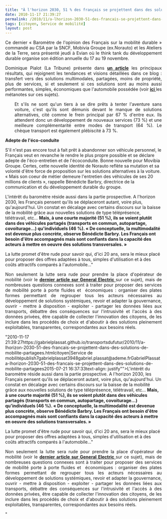 ```yaml
---
title: "À l'horizon 2030, 51 % des français se projettent dans des solutions de mobilité partagées"
date: 2010-11-17 21:39:27
permalink: /2010/11/a-lhorizon-2030-51-des-francais-se-projettent-dans-des-solutions-de-mobilite-partagees.html
tags: [citoyen, Service de mobilité]
layout: post
---
```


<p style="text-align: justify">Ce dernier « Baromètre de l'opinion des Français sur la mobilité durable » commandé au CSA par la SNCF, Mobivia Groupe (ex.Norauto) et les Ateliers de la Terre, sera présenté jeudi à Evian où le think tank du développement durable organise son édition annuelle du 17 au 19 novembre.</p> <p style="text-align: justify">Dominique Pialot (La Tribune) présente dans <strong><a href="http://www.latribune.fr/green-business/l-actualite/20101117trib000573512/les-francais-attendent-des-solutions-pour-se-deplacer-autrement.html" target="_blank">un article</a></strong> les principaux résultats, qui rejoignent les tendances et visions détaillées dans ce blog : transfert vers des solutions multimodales, partagées, moins de propriété, plus de services, si et seulement si ces solutions sont au moins aussi performantes, simples, économiques que l'automobile possédée (voir <strong><a href="https://gabrielplassat.github.io/transportsdufutur/les-metanotes-tdf-transports-du-futur" target="_blank">ici </a></strong>les métanotes sur ces sujets). </p>  <!--more-->   <p style="padding-left: 30px;text-align: justify">Et s'ils ne sont qu'un tiers à se dire prêts à tenter l'aventure sans voiture, c'est qu'ils sont démunis devant le manque de solutions alternatives, cité comme le frein principal par 67 % d'entre eux. Ils attendent donc un développement de nouveaux services (73 %) et une meilleure complémentarité entre modes de transport (64 %). Le chèque transport est également plébiscité à 73 %.</p> <p style="padding-left: 30pxtext-align: justify"><strong>Adepte de l'éco-conduite</strong></p> <p style="padding-left: 30pxtext-align: justify">S'il n'est pas encore tout à fait prêt à abandonner son véhicule personnel, le Français veut en revanche le rendre le plus propre possible et se déclare adepte de l'éco-entretien et de l'écoconduite. Bonne nouvelle pour Movibia Groupe. Certes, cette nouvelle identité de Norauto reflète sa mutation et sa volonté d'être force de proposition sur les solutions alternatives à la voiture. « Mais son coeur de métier demeure l'entretien des véhicules de ses 20 millions de clients », rappelle Bénédicte Barbry, directrice de la communication et du développement durable du groupe.</p> <p style="padding-left: 30pxtext-align: justify">L'intérêt du baromètre réside aussi dans la partie prospective. A l'horizon 2030, les Français pensent qu'ils se déplaceront autant, voire plus, qu'aujourd'hui. Un constat en décalage avec certains discours sur la baisse de la mobilité grâce aux nouvelles solutions de type téléprésence, télétravail, etc... <strong>Mais, à une courte majorité (51 %), ils se voient plutôt dans des véhicules partagés (transports en commun, autopartage, covoiturage...) qu'individuels (46 %). « De conceptuelle, la multimodalité est devenue plus concrète, observe Bénédicte Barbry. Les Français ont besoin d'être accompagnés mais sont confiants dans la capacité des acteurs à mettre en oeuvre des solutions transversales. »</strong></p> <p style="padding-left: 30pxtext-align: justify">La lutte promet d'être rude pour savoir qui, d'ici 20 ans, sera le mieux placé pour proposer des offres adaptées à tous, simples d'utilisation et à des coûts attractifs comparés à l'automobile..."</p> <p style="text-align: justify">Non seulement la lutte sera rude pour prendre la place d'opérateur de mobilité (voir le <strong><a href="https://gabrielplassat.github.io/transportsdufutur/2010/11/general-electric-se-prepare-a-devenir-le-leader-mondial-en-matiere-de-mobilite-electrique.html" target="_blank">dernier article sur General Electric </a></strong>sur ce sujet), mais de nombreuses questions connexes sont à traiter pour proposer des services de mobilité porte à porte fluides et  économiques : organiser des plates formes permettant de regrouper tous les acteurs nécessaires au développement de solutions systémiques, revoir et adapter la gouvernance, ouvrir - mettre à disposition - exploiter - partager les données liées aux transports, débattre des conséquences sur l'intrusivité et l'accès à des données privées, être capable de collecter l'innovation des citoyens, de les inclure dans les procédés de choix et d'aboutir à des solutions pleinement exploitables, transparentes, correspondantes aux besoins réels.</p>"2010-11-17 21:39:27https://gabrielplassat.github.io/transportsdufutur/2010/11/a-lhorizon-2030-51-des-francais-se-projettent-dans-des-solutions-de-mobilite-partagees.htmlcitoyen|Service de mobilitépublish7gabrielplassat3948gabriel.plassat@ademe.frGabrielPlassata-lhorizon-2030-51-des-francais-se-projettent-dans-des-solutions-de-mobilite-partagees2015-07-21 16:37:33text-align: justify"">L'intérêt du baromètre réside aussi dans la partie prospective. A l'horizon 2030, les Français pensent qu'ils se déplaceront autant, voire plus, qu'aujourd'hui. Un constat en décalage avec certains discours sur la baisse de la mobilité grâce aux nouvelles solutions de type téléprésence, télétravail, etc... <strong>Mais, à une courte majorité (51 %), ils se voient plutôt dans des véhicules partagés (transports en commun, autopartage, covoiturage...) qu'individuels (46 %). « De conceptuelle, la multimodalité est devenue plus concrète, observe Bénédicte Barbry. Les Français ont besoin d'être accompagnés mais sont confiants dans la capacité des acteurs à mettre en oeuvre des solutions transversales. »</strong></p> <p style="padding-left: 30pxtext-align: justify">La lutte promet d'être rude pour savoir qui, d'ici 20 ans, sera le mieux placé pour proposer des offres adaptées à tous, simples d'utilisation et à des coûts attractifs comparés à l'automobile..."</p> <p style="text-align: justify">Non seulement la lutte sera rude pour prendre la place d'opérateur de mobilité (voir le <strong><a href="https://gabrielplassat.github.io/transportsdufutur/2010/11/general-electric-se-prepare-a-devenir-le-leader-mondial-en-matiere-de-mobilite-electrique.html" target="_blank">dernier article sur General Electric </a></strong>sur ce sujet), mais de nombreuses questions connexes sont à traiter pour proposer des services de mobilité porte à porte fluides et  économiques : organiser des plates formes permettant de regrouper tous les acteurs nécessaires au développement de solutions systémiques, revoir et adapter la gouvernance, ouvrir - mettre à disposition - exploiter - partager les données liées aux transports, débattre des conséquences sur l'intrusivité et l'accès à des données privées, être capable de collecter l'innovation des citoyens, de les inclure dans les procédés de choix et d'aboutir à des solutions pleinement exploitables, transparentes, correspondantes aux besoins réels.</p>"
